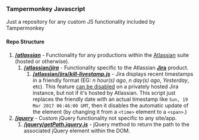 ### Tampermonkey Javascript

Just a repository for any custom JS functionality included by Tampermonkey

#### Repo Structure

1. **[/_atlassian_](https://github.com/jhyland87/tampermonkey/tree/master/atlassian)** - Functionality for any productions within the [Atlassian](https://www.atlassian.com) suite (hosted or otherwise).
    1. **[/atlassian/_jira_](https://github.com/jhyland87/tampermonkey/tree/master/atlassian/jira)** - Functionality specific to the Atlassian **[Jira](https://www.atlassian.com/software/jira)** product.
        1. **[/atlassian/jira/*kill-livestamp.js*](https://raw.githubusercontent.com/jhyland87/tampermonkey/master/atlassian/jira/kill-livestamp.js)** - Jira displays recent timestamps in a friendly format (EG: *n hour(s) ago*, *n day(s) ago*, *Yesterday*, etc). This feature [can be disabled](https://confluence.atlassian.com/jirakb/disable-relative-dates-in-jira-applications-414187622.html) on a privately hosted Jira instance, but not if it's hosted by Atlassian. This script just replaces the friendly date with an actual timestamp like `Sun, 19 Mar 2017 06:46:00 GMT`, then it disables the automatic update of the element (by changing it from a `<time>` element to a `<span>`.)
2. **[/_jquery_](https://github.com/jhyland87/tampermonkey/tree/master/jquery)** - Custom jQuery functionality not specific to any site/app.
    1. **[/jquery/_getPath.jquery.js_](https://github.com/jhyland87/tampermonkey/tree/master/jquery/getPath.jquery.js)** - jQuery method to return the path to the associated jQuery element within the DOM.